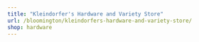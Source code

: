 ```yaml
---
title: "Kleindorfer's Hardware and Variety Store"
url: /bloomington/kleindorfers-hardware-and-variety-store/
shop: hardware
---
```

